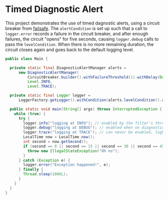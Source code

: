 # Timed Diagnostic Alert

This project demonstrates the use of timed dagnostic alerts, using a circuit breaker from [failsafe](https://failsafe.dev).  The `alertCondition` is set up such that a call to `logger.error` records a failure in the circuit breaker, and after enough failures, the circuit "opens" for five seconds, causing `logger.debug` calls to pass the `levelCondition`.  When there is no more remaining duration, the circuit closes again and goes back to the default logging level.

```java
public class Main {

  private static final DiagnosticAlertManager alerts =
      new DiagnosticAlertManager(
          CircuitBreaker.builder().withFailureThreshold(1).withDelay(Duration.ofSeconds(5)).build(),
          Level.INFO,
          Level.TRACE);

  private static final Logger logger =
      LoggerFactory.getLogger().withCondition(alerts.levelCondition().and(alerts.alertCondition()));

  public static void main(String[] args) throws InterruptedException {
    while (true) {
      try {
        logger.info("logging at INFO"); // enabled by the filter's threshold level
        logger.debug("logging at DEBUG"); // enabled when on diagnostic alert
        logger.trace("logging at TRACE"); // can never be enabled, logback.xml takes priority
        LocalTime now = LocalTime.now();
        int second = now.getSecond();
        if (second == 0 || second == 15 || second == 30 || second == 45) {
          throw new IllegalStateException("Oh no");
        }
      } catch (Exception e) {
        logger.error("Exception happened!", e);
      } finally {
        Thread.sleep(1000L);
      }
    }
  }
}
```
